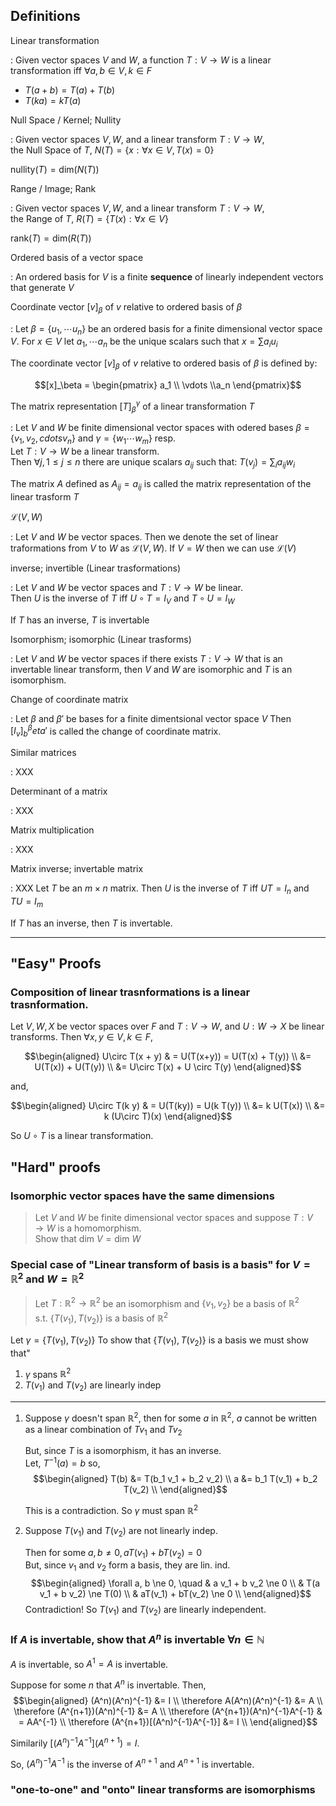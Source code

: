 ## Definitions

Linear transformation

: Given vector spaces $V$ and $W$, a function $T: V \to W$ is a linear
  transformation iff $\forall a, b \in V, k \in F$
    
  * $T(a + b) = T(a) + T(b)$
  * $T(ka) = kT(a)$

Null Space / Kernel; Nullity

: Given vector spaces $V, W$, and a linear transform $T: V \to W$,  
  the Null Space of $T$, $N(T) = \{ x : \forall x \in V, T(x) = 0 \}$

  $\text{nullity}(T) = \text{dim}(N(T))$

Range / Image; Rank

: Given vector spaces $V, W$, and a linear transform $T: V \to W$,  
  the Range of $T$, $R(T) = \{ T(x) : \forall x \in V \}$

  $\text{rank}(T) = \text{dim}(R(T))$

Ordered basis of a vector space

: An ordered basis for $V$ is a finite **sequence** of linearly independent
  vectors that generate $V$

Coordinate vector $[v]_\beta$ of $v$ relative to ordered basis of $\beta$

: Let $\beta = \{u_1, \cdots u_n \}$ be an ordered basis for a finite
  dimensional vector space $V$. For $x\in V$ let $a_1, \cdots a_n$ be the
  unique scalars such that $x = \sum a_i u_i$

  The coordinate vector $[v]_\beta$ of $v$ relative to ordered basis of $\beta$
  is defined by:

  $$[x]_\beta = \begin{pmatrix} a_1 \\ \vdots \\a_n \end{pmatrix}$$
  
The matrix representation $[T]^\gamma_\beta$ of a linear transformation $T$

: Let $V$ and $W$ be finite dimensional vector spaces with odered bases
  $\beta = \{ v_1, v_2, cdots v_n \}$ and $\gamma = \{ w_1 \cdots w_m \}$ resp.  
  Let $T: V \to W$ be a linear transform.   
  Then $\forall j, 1 \le j \le n$ there are unique scalars $a_{ij}$ such that:
  $T(v_j) = \sum_i a_{ij} w_i$

  The matrix $A$ defined as $A_{ij} = a_{ij}$ is called the matrix
  representation of the linear trasform $T$


$\mathscr{L}(V, W)$

: Let $V$ and $W$ be vector spaces. Then we denote the set of linear traformations from $V$ to $W$ as $\mathscr{L}(V,W)$. If $V = W$ then we can use $\mathscr L(V)$

inverse; invertible (Linear trasformations)

: Let $V$ and $W$ be vector spaces and $T: V \to W$ be linear.  
  Then $U$ is the inverse of $T$ iff $U\circ T = I_V$ and $T\circ U = I_W$

  If $T$ has an inverse, $T$ is invertable

Isomorphism; isomorphic (Linear trasforms)

: Let $V$ and $W$ be vector spaces if there exists $T: V \to W$ that is an
  invertable linear transform, then $V$ and $W$ are isomorphic and $T$ is
  an isomorphism.

Change of coordinate matrix

: Let $\beta$ and $\beta'$ be bases for a finite dimentsional vector space $V$
  Then $[I_v]^\beta_beta'$ is called the change of coordinate matrix.


Similar matrices

: XXX

Determinant of a matrix

: XXX

Matrix multiplication

: XXX

Matrix inverse; invertable matrix
 
: XXX Let $T$ be an $m\times n$ matrix. Then $U$ is the inverse of $T$ iff
  $UT = I_n$ and $TU = I_m$

  If $T$ has an inverse, then $T$ is invertable.

---

## "Easy" Proofs

### Composition of linear trasnformations is a linear trasnformation.

Let $V, W, X$ be vector spaces over $F$ and $T: V \to W$, and $U: W \to X$ be linear
transforms. Then $\forall x, y \in V, k \in F$,

$$\begin{aligned}
U\circ T(x + y) & = U(T(x+y)) = U(T(x) + T(y)) \\
                &= U(T(x)) + U(T(y)) \\
                &= U\circ T(x) + U \circ T(y)
\end{aligned}$$

and,

$$\begin{aligned}
U\circ T(k y) & = U(T(ky)) = U(k T(y)) \\
                &= k U(T(x)) \\
                &= k (U\circ T)(x)
\end{aligned}$$

So $U\circ T$ is a linear transformation.


## "Hard" proofs

### Isomorphic vector spaces have the same dimensions

> Let $V$ and $W$ be finite dimensional vector spaces and suppose $T: V \to W$
is a homomorphism.  
Show that $\text{dim } V = \text{dim } W$

### Special case of "Linear transform of basis is a basis" for $V=\mathbb R^2$ and $W=\mathbb R^2$

> Let $T:\mathbb R^2 \to \mathbb R^2$ be an isomorphism and $\{v_1, v_2\}$ be a basis of $\mathbb R^2$  
> s.t. $\{T(v_1), T(v_2) \}$ is a basis of $\mathbb R^2$

Let $\gamma = \{T(v_1), T(v_2) \}$
To show that $\{T(v_1), T(v_2) \}$ is a basis we must show that"

1. $\gamma$ spans $\mathbb R^2$
2. $T(v_1)$ and $T(v_2)$ are linearly indep

---

1. Suppose $\gamma$ doesn't span $\mathbb R^2$, then for some $a$ in $\mathbb R^2$, $a$ cannot be written as a linear combination of $Tv_1$ and $Tv_2$

   But, since $T$ is a isomorphism, it has an inverse.  
   Let, $T^{-1}(a) = b$  so,
   $$\begin{aligned} 
       T(b) &= T(b_1 v_1 + b_2 v_2) \\
       a  &= b_1 T(v_1) + b_2 T(v_2) \\
   \end{aligned}$$

   This is a contradiction. So $\gamma$ must span $\mathbb R^2$

1. Suppose $T(v_1)$ and $T(v_2)$ are not linearly indep.

   Then for some $a, b \ne 0, aT(v_1) + bT(v_2) = 0$  
   But, since $v_1$ and $v_2$ form a basis, they are lin. ind.  
   $$\begin{aligned}
   \forall a, b \ne 0, \quad & a v_1 + b v_2 \ne 0 \\
                             & T(a v_1 + b v_2) \ne T(0) \\
                             & aT(v_1) + bT(v_2) \ne 0 \\
   \end{aligned}$$
   Contradiction! So $T(v_1)$ and $T(v_2)$ are linearly independent.


### If $A$ is invertable, show that $A^n$ is invertable $\forall n \in \mathbb N$

$A$ is invertable, so $A^1 = A$ is invertable.

Suppose for some $n$ that $A^n$ is invertable. Then,
$$\begin{aligned}
           (A^n)(A^n)^{-1}             &= I        \\
\therefore A(A^n)(A^n)^{-1}            &= A        \\
\therefore (A^{n+1})(A^n)^{-1}         &= A        \\
\therefore (A^{n+1})(A^n)^{-1}A^{-1}   & = AA^{-1} \\
\therefore (A^{n+1})[(A^n)^{-1}A^{-1}] &= I        \\
\end{aligned}$$

Similarily $[(A^n)^{-1}A^{-1}](A^{n+1}) = I$.

So, $(A^n)^{-1}A^{-1}$ is the inverse of $A^{n+1}$ and $A^{n+1}$ is invertable.

### "one-to-one" and "onto" linear transforms are isomorphisms
